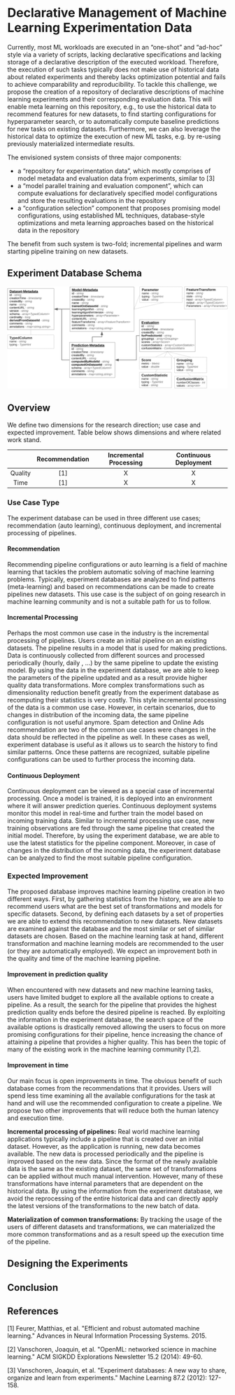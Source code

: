 # Declarative Management of Machine Learning Experimentation Data

Currently, most ML workloads are executed in an “one-shot” and “ad-hoc” style via a variety of scripts, lacking declarative specifications and lacking storage of a declarative description of the executed workload.
Therefore, the execution of such tasks typically does not make use of historical data about related experiments and thereby lacks optimization potential and fails to achieve comparability and reproducibility.
To tackle this challenge, we propose the creation of a repository of declarative descriptions of machine learning experiments and their corresponding evaluation data. 
This will enable meta learning on this repository, e.g., to use the historical data to recommend features for new datasets, to find starting configurations for hyperparameter search, or to automatically compute baseline predictions for new tasks on existing datasets. 
Furthermore, we can also leverage the historical data to optimize the execution of new ML tasks, e.g. by re-using previously materialized intermediate results.

The envisioned system consists of three major components:
- a “repository for experimentation data”, which mostly comprises of model metadata and evaluation data from experiments, similar to [3]
- a “model parallel training and evaluation component”, which can compute evaluations for declaratively specified model configurations and store the resulting evaluations in the repository
- a “configuration selection” component that proposes promising model configurations, using established ML techniques, database-style optimizations and meta learning approaches based on the historical data in the repository

The benefit from such system is two-fold; incremental pipelines and warm starting pipeline training on new datasets.

## Experiment Database Schema
![Data Model](../images/datamodel-crop.png)

## Overview
We define two dimensions for the research direction; use case and expected improvement.
Table below shows dimensions and where related work stand.

|	      | Recommendation   | Incremental Processing   | Continuous Deployment |
|:-------:|:----------------:|:------------------------:|:---------------------:|
|Quality  |      [1]         |           X              |            X          |
|Time     |      [1]         |			 X			    |			 X			|

### Use Case Type
The experiment database can be used in three different use cases; recommendation (auto learning), continuous deployment, and incremental processing of pipelines.

#### Recommendation
Recommending pipeline configurations or auto learning is a field of machine learning that tackles the problem automatic solving of machine learning problems.
Typically, experiment databases are analyzed to find patterns (meta-learning) and based on recommendations can be made to create pipelines new datasets.
This use case is the subject of on going research in machine learning community and is not a suitable path for us to follow.

#### Incremental Processing 
Perhaps the most common use case in the industry is the incremental processing of pipelines.
Users create an initial pipeline on an existing datasets.
The pipeline results in a model that is used for making predictions.
Data is continuously collected from different sources and processed periodically (hourly, daily , ...) by the same pipeline to update the existing model.
By using the data in the experiment database, we are able to keep the parameters of the pipeline updated and as a result provide higher quality data transformations.
More complex transformations such as dimensionality reduction benefit greatly from the experiment database as recomputing their statistics is very costly.
This style incremental processing of the data is a common use case. 
However, in certain scenarios, due to changes in distribution of the incoming data, the same pipeline configuration is not useful anymore.
Spam detection and Online Ads recommendation are two of the common use cases were changes in the data should be reflected in the pipeline as well.
In these cases as well, experiment database is useful as it allows us to search the history to find similar patterns.
Once these patterns are recognized, suitable pipeline configurations can be used to further process the incoming data.

#### Continuous Deployment 
Continuous deployment can be viewed as a special case of incremental processing.
Once a model is trained, it is deployed into an environment where it will answer prediction queries.
Continuous deployment systems monitor this model in real-time and further train the model based on incoming training data.
Similar to incremental processing use case, new training observations are fed through the same pipeline that created the initial model.
Therefore, by using the experiment database, we are able to use the latest statistics for the pipeline component.
Moreover, in case of changes in the distribution of the incoming data, the experiment database can be analyzed to find the most suitable pipeline configuration.

### Expected Improvement
The proposed database improves machine learning pipeline creation in two different ways.
First, by gathering statistics from the history, we are able to recommend users what are the best set of transformations and models for specific datasets.
Second, by defining each datasets by a set of properties we are able to extend this recommendation to new datasets.
New datasets are examined against the database and the most similar or set of similar datasets are chosen. 
Based on the machine learning task at hand, different transformation and machine learning models are recommended to the user (or they are automatically employed).
We expect an improvement both in the quality and time of the machine learning pipeline.

#### Improvement in prediction quality
When encountered with new datasets and new machine learning tasks, users have limited budget to explore all the available options to create a pipeline.
As a result, the search for the pipeline that provides the highest prediction quality ends before the desired pipeline is reached.
By exploiting the information in the experiment database, the search space of the available options is drastically removed allowing the users to focus on more promising configurations for their pipeline, hence increasing the chance of attaining a pipeline that provides a higher quality.
This has been the topic of many of the existing work in the machine learning community [1,2].

#### Improvement in time
Our main focus is open improvements in time.
The obvious benefit of such database comes from the recommendations that it provides.
Users will spend less time examining all the available configurations for the task at hand and will use the recommended configuration to create a pipeline.
We propose two other improvements that will reduce both the human latency and execution time.

**Incremental processing of pipelines:** 
Real world machine learning applications typically include a pipeline that is created over an initial dataset. 
However, as the application is running, new data becomes available. 
The new data is processed periodically and the pipeline is improved based on the new data.
Since the format of the newly available data is the same as the existing dataset, the same set of transformations can be applied without much manual intervention.
However, many of these transformations have internal parameters that are dependent on the historical data.
By using the information from the experiment database, we avoid the reprocessing of the entire historical data and can directly apply the latest versions of the transformations to the new batch of data.

**Materialization of common transformations:**
By tracking the usage of the users of different datasets and transformations, we can materialized the more common transformations and as a result speed up the execution time of the pipeline.



## Designing the Experiments

## Conclusion

## References
[1] Feurer, Matthias, et al. "Efficient and robust automated machine learning." Advances in Neural Information Processing Systems. 2015.

[2] Vanschoren, Joaquin, et al. "OpenML: networked science in machine learning." ACM SIGKDD Explorations Newsletter 15.2 (2014): 49-60.

[3] Vanschoren, Joaquin, et al. "Experiment databases: A new way to share, organize and learn from experiments." Machine Learning 87.2 (2012): 127-158.